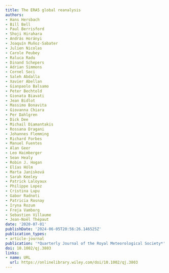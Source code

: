 ```yaml
---
title: The ERA5 global reanalysis
authors:
- Hans Hersbach
- Bill Bell
- Paul Berrisford
- Shoji Hirahara
- András Horányi
- Joaquín Muñoz‐Sabater
- Julien Nicolas
- Carole Peubey
- Raluca Radu
- Dinand Schepers
- Adrian Simmons
- Cornel Soci
- Saleh Abdalla
- Xavier Abellan
- Gianpaolo Balsamo
- Peter Bechtold
- Gionata Biavati
- Jean Bidlot
- Massimo Bonavita
- Giovanna Chiara
- Per Dahlgren
- Dick Dee
- Michail Diamantakis
- Rossana Dragani
- Johannes Flemming
- Richard Forbes
- Manuel Fuentes
- Alan Geer
- Leo Haimberger
- Sean Healy
- Robin J. Hogan
- Elías Hólm
- Marta Janisková
- Sarah Keeley
- Patrick Laloyaux
- Philippe Lopez
- Cristina Lupu
- Gabor Radnoti
- Patricia Rosnay
- Iryna Rozum
- Freja Vamborg
- Sebastien Villaume
- Jean‐Noël Thépaut
date: '2020-07-01'
publishDate: '2024-06-05T20:56:26.146525Z'
publication_types:
- article-journal
publication: '*Quarterly Journal of the Royal Meteorological Society*'
doi: 10.1002/qj.3803
links:
- name: URL
  url: https://onlinelibrary.wiley.com/doi/10.1002/qj.3803
---
```

